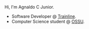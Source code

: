 Hi, I'm Agnaldo C Junior.

- Software Developer @ [Trainline](https://www.thetrainline.com/).
- Computer Science student @ [OSSU](https://github.com/ossu/computer-science).

<!--
**ajnior/ajnior** is a ✨ _special_ ✨ repository because its `README.md` (this file) appears on your GitHub profile.

Here are some ideas to get you started:

- 🔭 I’m currently working on ...
- 🌱 I’m currently learning ...
- 👯 I’m looking to collaborate on ...
- 🤔 I’m looking for help with ...
- 💬 Ask me about ...
- 📫 How to reach me: ...
- 😄 Pronouns: ...
- ⚡ Fun fact: ...
-->
